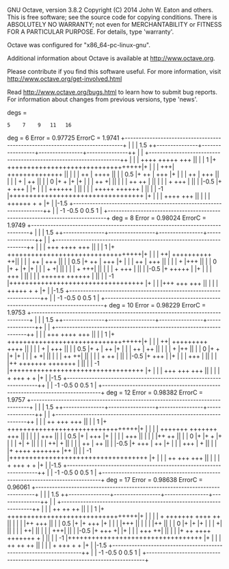 GNU Octave, version 3.8.2
Copyright (C) 2014 John W. Eaton and others.
This is free software; see the source code for copying conditions.
There is ABSOLUTELY NO WARRANTY; not even for MERCHANTABILITY or
FITNESS FOR A PARTICULAR PURPOSE.  For details, type 'warranty'.

Octave was configured for "x86_64-pc-linux-gnu".

Additional information about Octave is available at http://www.octave.org.

Please contribute if you find this software useful.
For more information, visit http://www.octave.org/get-involved.html

Read http://www.octave.org/bugs.html to learn how to submit bug reports.
For information about changes from previous versions, type 'news'.

degs =

    5    7    9   11   16

deg =  6
Error =  0.97725
ErrorC =  1.9741
+-----------------------------------------------------------------------------+
|                                                                             |
| 1.5 ++---------------+-----------------+----------------+---------------++  |
|     +-------------------------------------------------------------------++  |
|     |                                   ++++   +++++                +++ ||  |
|   1 |+                                ++++++++++++++++++++++++++++++++++|+  |
|     |                               +++|           ++++++++++++++       ||  |
|     |                              ++  |       ++++                     ||  |
| 0.5 |+                            ++   |     +++                        |+  |
|     |                            ++    |   +++                          ||  |
|     |                           +      | ++                             ||  |
|   0 |+                         +       |+                               |+  |
|     |                         ++     +|                                 ||  |
|     |                        ++    ++ |                                 ||  |
|     |                       +   +++   |                                 ||  |
|-0.5 |+                     +  +++     |                                 |+  |
|     |                    ++++++       |                                 ||  |
|     | +++++          ++++++           |                                 ||  |
|  -1 |++++++++++++++++++++++++++++++++++                                 |+  |
|     |        ++++   +++                                                 ||  |
|     |           ++++++                 +                +               |+  |
|-1.5 +-------------------------------------------------------------------++  |
|    -1              -0.5                0               0.5               1  |
+-----------------------------------------------------------------------------+
deg =  8
Error =  0.98024
ErrorC =  1.9749
+-----------------------------------------------------------------------------+
|                                                                             |
| 1.5 ++---------------+-----------------+----------------+---------------++  |
|     +-------------------------------------------------------------------++  |
|     |                                   +++  ++++               +++     ||  |
|   1 |+                                ++++++++++++++++++++++++++++++++++|+  |
|     |                                ++|          ++++++++++          ++||  |
|     |                               ++ |       +++                      ||  |
| 0.5 |+                             ++  |    +++                         |+  |
|     |                             ++   |  +++                           ||  |
|     |                             +    |+++                             ||  |
|   0 |+                           +     |+                               |+  |
|     |                           +    +|                                 ||  |
|     |                          +   +++|                                 ||  |
|     |                         +  +++  |                                 ||  |
|-0.5 |+                       +++++    |                                 |+  |
|     |                       +++       |                                 ||  |
|     |     ++++++       ++++++         |                                 ||  |
|  -1 |++++++++++++++++++++++++++++++++++                                 |+  |
|     |+++          +++   +++                                             ||  |
|     |               +++++              +                +               |+  |
|-1.5 +-------------------------------------------------------------------++  |
|    -1              -0.5                0               0.5               1  |
+-----------------------------------------------------------------------------+
deg =  10
Error =  0.98229
ErrorC =  1.9753
+-----------------------------------------------------------------------------+
|                                                                             |
| 1.5 ++---------------+-----------------+----------------+---------------++  |
|     +-------------------------------------------------------------------++  |
|     |                                  +++  ++++            +++         ||  |
|   1 |+                                ++++++++++++++++++++++++++++++++++|+  |
|     |                                ++|        +++++++++         ++++  ||  |
|     |                                + |      +++                       ||  |
| 0.5 |+                              +  |    ++                          |+  |
|     |                              ++  |  ++                            ||  |
|     |                              +   |++                              ||  |
|   0 |+                            +    |+                               |+  |
|     |                            +   +|                                 ||  |
|     |                           ++  ++|                                 ||  |
|     |                           + ++  |                                 ||  |
|-0.5 |+                         +++    |                                 |+  |
|     |                        +++      |                                 ||  |
|     |++      +++++++    +++++++       |                                 ||  |
|  -1 |++++++++++++++++++++++++++++++++++                                 |+  |
|     |    +++         +++  +++                                           ||  |
|     |                +  +++            +                +               |+  |
|-1.5 +-------------------------------------------------------------------++  |
|    -1              -0.5                0               0.5               1  |
+-----------------------------------------------------------------------------+
deg =  12
Error =  0.98382
ErrorC =  1.9757
+-----------------------------------------------------------------------------+
|                                                                             |
| 1.5 ++---------------+-----------------+----------------+---------------++  |
|     +-------------------------------------------------------------------++  |
|     |                                           ++ +++         +++      ||  |
|   1 |+                                 +++++++++++++++++++++++++++++++++|+  |
|     |                                  |      +++++++  +++++++      +++ ||  |
|     |                                  |     +++                        ||  |
| 0.5 |+                                 |   +++                          |+  |
|     |                                  |  +++                           ||  |
|     |                                  |++ ++                           ||  |
|   0 |+                                 |+  +                            |+  |
|     |                                +|   +                             ||  |
|     |                               ++|   +                             ||  |
|     |                             ++  |  ++                             ||  |
|-0.5 |+                          +++   | ++                              |+  |
|     |                         +++     | +                               ||  |
|     |+     ++++         +++++++       |++                               ||  |
|  -1 |+++++++++++++++++++++++++++++++++++                                |+  |
|     |              ++           +++ +++                                 ||  |
|     |                +            +++  +                +               |+  |
|-1.5 +-------------------------------------------------------------------++  |
|    -1              -0.5                0               0.5               1  |
+-----------------------------------------------------------------------------+
deg =  17
Error =  0.98638
ErrorC =  0.96061
+-----------------------------------------------------------------------------+
|                                                                             |
| 1.5 ++---------------+-----------------+----------------+---------------++  |
|     +-------------------------------------------------------------------++  |
|     |                                     ++ ++        ++               ||  |
|   1 |+                                 +++++++++++++++++++++++++++++++++|+  |
|     |                                  | +    +++++++      ++++     ++  ||  |
|     |                                  |++  +++                         ||  |
| 0.5 |+                                 |+ +++                           |+  |
|     |                                  |+++                             ||  |
|     |                                  |++                              ||  |
|   0 |+                                 |+                               |+  |
|     |                                +|                                 ||  |
|     |                               ++|                                 ||  |
|     |                              +++|                                 ||  |
|-0.5 |+                           +++ +|                                 |+  |
|     |                          +++  ++|                                 ||  |
|     |+  ++     ++++      +++++++    + |                                 ||  |
|  -1 |++++++++++++++++++++++++++++++++++                                 |+  |
|     |                ++        ++ ++                                    ||  |
|     |                +          +++    +                +               |+  |
|-1.5 +-------------------------------------------------------------------++  |
|    -1              -0.5                0               0.5               1  |
+-----------------------------------------------------------------------------+
